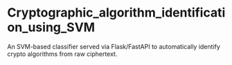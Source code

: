 # Cryptographic_algorithm_identification_using_SVM
An SVM-based classifier served via Flask/FastAPI to automatically identify crypto algorithms from raw ciphertext.
